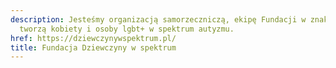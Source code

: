 ```yaml
---
description: Jesteśmy organizacją samorzeczniczą, ekipę Fundacji w znakomitej większości
  tworzą kobiety i osoby lgbt+ w spektrum autyzmu.
href: https://dziewczynywspektrum.pl/
title: Fundacja Dziewczyny w spektrum
---
```

